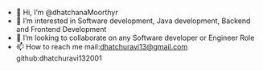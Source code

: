 - 👋 Hi, I’m @dhatchanaMoorthyr
- 👀 I’m interested in Software development, Java development, Backend and Frontend Development 
- 💞️ I’m looking to collaborate on any Software developer or Engineer Role
- 📫 How to reach me mail:dhatchuravi13@gmail.com  github:dhatchuravi132001
